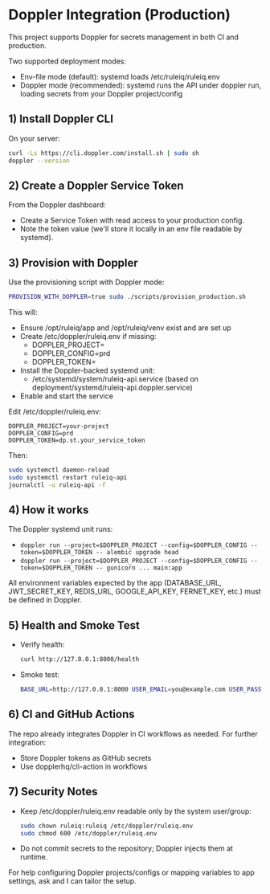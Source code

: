 # Doppler Integration (Production)

This project supports Doppler for secrets management in both CI and production.

Two supported deployment modes:
- Env-file mode (default): systemd loads /etc/ruleiq/ruleiq.env
- Doppler mode (recommended): systemd runs the API under doppler run, loading secrets from your Doppler project/config

## 1) Install Doppler CLI

On your server:
```bash
curl -Ls https://cli.doppler.com/install.sh | sudo sh
doppler --version
```

## 2) Create a Doppler Service Token

From the Doppler dashboard:
- Create a Service Token with read access to your production config.
- Note the token value (we'll store it locally in an env file readable by systemd).

## 3) Provision with Doppler

Use the provisioning script with Doppler mode:

```bash
PROVISION_WITH_DOPPLER=true sudo ./scripts/provision_production.sh
```

This will:
- Ensure /opt/ruleiq/app and /opt/ruleiq/venv exist and are set up
- Create /etc/doppler/ruleiq.env if missing:
  - DOPPLER_PROJECT=
  - DOPPLER_CONFIG=prd
  - DOPPLER_TOKEN=
- Install the Doppler-backed systemd unit:
  - /etc/systemd/system/ruleiq-api.service (based on deployment/systemd/ruleiq-api.doppler.service)
- Enable and start the service

Edit /etc/doppler/ruleiq.env:

```
DOPPLER_PROJECT=your-project
DOPPLER_CONFIG=prd
DOPPLER_TOKEN=dp.st.your_service_token
```

Then:
```bash
sudo systemctl daemon-reload
sudo systemctl restart ruleiq-api
journalctl -u ruleiq-api -f
```

## 4) How it works

The Doppler systemd unit runs:
- `doppler run --project=$DOPPLER_PROJECT --config=$DOPPLER_CONFIG --token=$DOPPLER_TOKEN -- alembic upgrade head`
- `doppler run --project=$DOPPLER_PROJECT --config=$DOPPLER_CONFIG --token=$DOPPLER_TOKEN -- gunicorn ... main:app`

All environment variables expected by the app (DATABASE_URL, JWT_SECRET_KEY, REDIS_URL, GOOGLE_API_KEY, FERNET_KEY, etc.) must be defined in Doppler.

## 5) Health and Smoke Test

- Verify health:
  ```bash
  curl http://127.0.0.1:8000/health
  ```
- Smoke test:
  ```bash
  BASE_URL=http://127.0.0.1:8000 USER_EMAIL=you@example.com USER_PASSWORD='Passw0rd!' ./scripts/smoke_test.sh
  ```

## 6) CI and GitHub Actions

The repo already integrates Doppler in CI workflows as needed. For further integration:
- Store Doppler tokens as GitHub secrets
- Use dopplerhq/cli-action in workflows

## 7) Security Notes

- Keep /etc/doppler/ruleiq.env readable only by the system user/group:
  ```bash
  sudo chown ruleiq:ruleiq /etc/doppler/ruleiq.env
  sudo chmod 600 /etc/doppler/ruleiq.env
  ```
- Do not commit secrets to the repository; Doppler injects them at runtime.

For help configuring Doppler projects/configs or mapping variables to app settings, ask and I can tailor the setup.